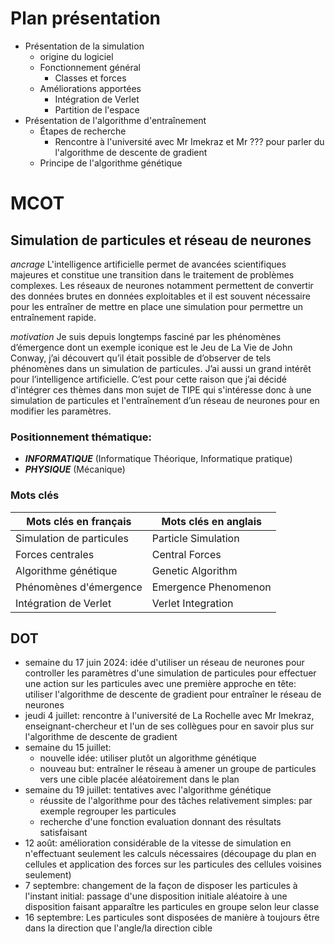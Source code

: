 ﻿# Plan présentation

- Présentation de la simulation
  - origine du logiciel
  - Fonctionnement général
    - Classes et forces
  - Améliorations apportées
    - Intégration de Verlet
    - Partition de l'espace
- Présentation de l'algorithme d'entraînement
  - Étapes de recherche
    - Rencontre à l'université avec Mr Imekraz et Mr ??? pour parler du l'algorithme de descente de gradient
  - Principe de l'algorithme génétique

# MCOT

## Simulation de particules et réseau de neurones

_ancrage_ L'intelligence artificielle permet de avancées scientifiques majeures et constitue une transition dans le traitement de problèmes complexes. Les réseaux de neurones notamment permettent de convertir des données brutes en données exploitables et il est souvent nécessaire pour les entraîner de mettre en place une simulation pour permettre un entraînement rapide.

_motivation_ Je suis depuis longtemps fasciné par les phénomènes d’émergence dont un exemple iconique est le Jeu de La Vie de John Conway, j’ai découvert qu’il était possible de d’observer de tels phénomènes dans un simulation de particules. J’ai aussi un grand intérêt pour l’intelligence artificielle. C’est pour cette raison que j’ai décidé d'intégrer ces thèmes dans mon sujet de TIPE qui s'intéresse donc à une simulation de particules et l'entraînement d’un réseau de neurones pour en modifier les paramètres.

### Positionnement thématique:

- **_INFORMATIQUE_** (Informatique Théorique, Informatique pratique)
- **_PHYSIQUE_** (Mécanique)

### Mots clés

| Mots clés en français    | Mots clés en anglais |
| ------------------------ | -------------------- |
| Simulation de particules | Particle Simulation  |
| Forces centrales         | Central Forces       |
| Algorithme génétique     | Genetic Algorithm    |
| Phénomènes d'émergence   | Emergence Phenomenon |
| Intégration de Verlet    | Verlet Integration   |

## DOT

- semaine du 17 juin 2024: idée d'utiliser un réseau de neurones pour controller les paramètres d'une simulation de particules pour effectuer une action sur les particules avec une première approche en tête: utiliser l'algorithme de descente de gradient pour entraîner le réseau de neurones
- jeudi 4 juillet: rencontre à l'université de La Rochelle avec Mr Imekraz, enseignant-chercheur et l'un de ses collègues pour en savoir plus sur l'algorithme de descente de gradient
- semaine du 15 juillet:
  - nouvelle idée: utiliser plutôt un algorithme génétique
  - nouveau but: entraîner le réseau à amener un groupe de particules vers une cible placée aléatoirement dans le plan
- semaine du 19 juillet: tentatives avec l'algorithme génétique
  - réussite de l'algorithme pour des tâches relativement simples: par exemple regrouper les particules
  - recherche d'une fonction evaluation donnant des résultats satisfaisant
- 12 août: amélioration considérable de la vitesse de simulation en n'effectuant seulement les calculs nécessaires (découpage du plan en cellules et application des forces sur les particules des cellules voisines seulement)
- 7 septembre: changement de la façon de disposer les particules à l'instant initial: passage d'une disposition initiale aléatoire à une disposition faisant apparaître les particules en groupe selon leur classe
- 16 septembre: Les particules sont disposées de manière à toujours être dans la direction que l'angle/la direction cible
